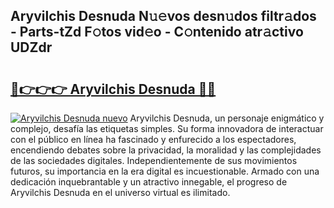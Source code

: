 ## Aryvilchis Desnuda N𝚞𝚎vos desn𝚞dos filtr𝚊dos - Parts-tZd F𝚘tos vid𝚎o - C𝚘ntenido atr𝚊ctivo UDZdr

# <h2><a href="http://mb2gu5z.tromn.icu/?c=Aryvilchis+Desnuda">🔗👉👉👉 Aryvilchis Desnuda 🔗🔗</a></h2>

[![Aryvilchis Desnuda nuevo](https://i.imgur.com/pEAQMta.gif)](http://mb2gu5z.tromn.icu/?c=Aryvilchis+Desnuda)
Aryvilchis Desnuda, un personaje enigmático y complejo, desafía las etiquetas simples. Su forma innovadora de interactuar con el público en línea ha fascinado y enfurecido a los espectadores, encendiendo debates sobre la privacidad, la moralidad y las complejidades de las sociedades digitales. Independientemente de sus movimientos futuros, su importancia en la era digital es incuestionable. Armado con una dedicación inquebrantable y un atractivo innegable, el progreso de Aryvilchis Desnuda en el universo virtual es ilimitado.

